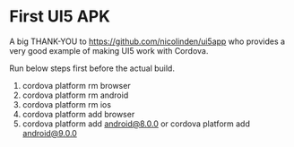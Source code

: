 # First UI5 APK
A big THANK-YOU to https://github.com/nicolinden/ui5app who provides a very good example of making UI5 work with Cordova.

Run below steps first before the actual build.<br />
1. cordova platform rm browser<br />
2. cordova platform rm android<br />
3. cordova platform rm ios<br />
4. cordova platform add browser<br />
5. cordova platform add android@8.0.0 or cordova platform add android@9.0.0<br />

